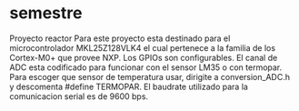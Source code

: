 # semestre
Proyecto reactor
Para este proyecto esta destinado para el microcontrolador MKL25Z128VLK4 el cual pertenece a la familia de los Cortex-M0+ que provee NXP.
Los GPIOs son configurables.
El canal de ADC esta codificado para funcionar con el sensor LM35 o con termopar.
Para escoger que sensor de temperatura usar, dirigite a conversion_ADC.h y descomenta #define TERMOPAR.
El baudrate utilizado para la comunicacion serial es de 9600 bps.
